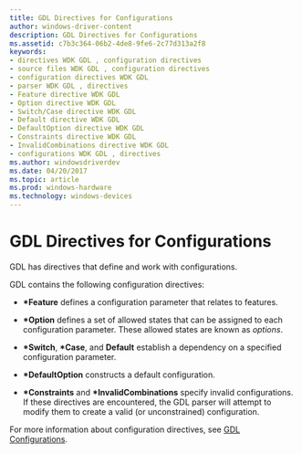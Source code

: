 ```yaml
---
title: GDL Directives for Configurations
author: windows-driver-content
description: GDL Directives for Configurations
ms.assetid: c7b3c364-06b2-4de8-9fe6-2c77d313a2f8
keywords:
- directives WDK GDL , configuration directives
- source files WDK GDL , configuration directives
- configuration directives WDK GDL
- parser WDK GDL , directives
- Feature directive WDK GDL
- Option directive WDK GDL
- Switch/Case directive WDK GDL
- Default directive WDK GDL
- DefaultOption directive WDK GDL
- Constraints directive WDK GDL
- InvalidCombinations directive WDK GDL
- configurations WDK GDL , directives
ms.author: windowsdriverdev
ms.date: 04/20/2017
ms.topic: article
ms.prod: windows-hardware
ms.technology: windows-devices
---
```


# GDL Directives for Configurations


GDL has directives that define and work with configurations.

GDL contains the following configuration directives:

-   **\*Feature** defines a configuration parameter that relates to features.

-   **\*Option** defines a set of allowed states that can be assigned to each configuration parameter. These allowed states are known as *options*.

-   **\*Switch**, **\*Case**, and **Default** establish a dependency on a specified configuration parameter.

-   **\*DefaultOption** constructs a default configuration.

-   **\*Constraints** and **\*InvalidCombinations** specify invalid configurations. If these directives are encountered, the GDL parser will attempt to modify them to create a valid (or unconstrained) configuration.

For more information about configuration directives, see [GDL Configurations](gdl-configurations.md).

 

 




